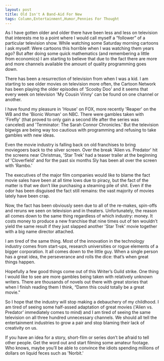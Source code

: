 ```yaml
---
layout: post
title: Old Isn't A Band-Aid For New
tags: Column,Entertainment,Humor,Pennies For Thought
---
```

As I have gotten older and older there have been less and less on
television that interests me to a point where I would call myself a
“follower” of a particular television show. While watching some
Saturday morning cartoons I ask myself: Were cartoons this horrible
when I was watching them years ago? But after doing some quick
mathematics (and remembering a little from economics) I am starting to
believe that due to the fact there are more and more channels
available the amount of quality programming goes down.

There has been a resurrection of television from when I was a kid. I
am starting to see older movies on television more often, the Cartoon
Network has been playing the older episodes of 'Scooby Doo' and it
seems that every week on television 'My Cousin Vinny' can be found on
one channel or another.

I have found my pleasure in 'House' on FOX, more recently 'Reaper' on
the WB and the 'Bionic Woman' on NBC. There were gambles taken with
'Firefly' (that proved to only gain a second life after the series was
canceled) and 'Terminator: The Sarah Connor Chronicles.' But the
television bigwigs are being way too cautious with programming and
refusing to take gambles with new ideas.

Even the movie industry is falling back on old franchises to bring
moviegoers back to the silver screen. Over the break 'Alien
vs. Predator' hit the screens near Christmas, 'Star Trek' had a teaser
trailer at the beginning of 'Cloverfield' and for the past six months
Sly has been all over the screen with 'Rambo.'

The executives of the major film companies would like to blame the
fact movie sales have been at all time lows due to piracy, but the
fact of the matter is that we don’t like purchasing a steaming pile of
shit. Even if the odor has been disguised the fact still remains: the
vast majority of movies lately have been crap.

Now, the fact has been obviously seen due to all of the re-makes,
spin-offs and reruns we seen on television and in
theaters. Unfortunately, the reason all comes down to the same thing
regardless of which industry: money. It costs money to produce a new
franchise that nine times out of ten wouldn’t yield the same result if
they just slapped another 'Star Trek' movie together with a big name
director attached.

I am tired of the same thing. Most of the innovation in the technology
industry comes from start-ups, research universities or rogue elements
of a bigger corporation. It all comes down to the little guy. When a
single person has a great idea, the perseverance and rolls the dice:
that’s when great things happen.

Hopefully a few good things come out of this Writer’s Guild
strike. One thing I would like to see are more gambles being taken
with relatively unknown writers. There are thousands of novels out
there with great stories that when I finish reading them I think,
“Damn this could totally be a great movie."

So I hope that the industry will stop making a debauchery of my
childhood. I am tired of seeing some half-assed adaptation of great
movies ('Alien vs. Predator' immediately comes to mind) and I am tired
of seeing the same television on all three hundred unnecessary
channels. We should all tell the entertainment industries to grow a
pair and stop blaming their lack of creativity on us.

If you have an idea for a story, short-film or series don’t be afraid
to tell other people. Get the word out and start filming some amateur
footage. Who knows, maybe you’ll be able to convince the idiots
spending millions of dollars on liquid feces such as 'Norbit.'
